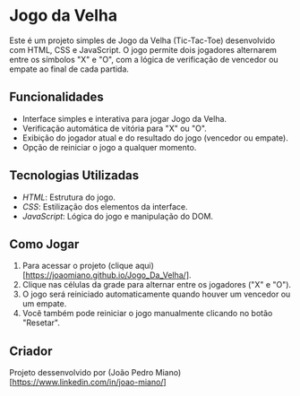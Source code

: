 # Jogo da Velha

Este é um projeto simples de Jogo da Velha (Tic-Tac-Toe) desenvolvido com HTML, CSS e JavaScript. O jogo permite dois jogadores alternarem entre os símbolos "X" e "O", com a lógica de verificação de vencedor ou empate ao final de cada partida.

## Funcionalidades

- Interface simples e interativa para jogar Jogo da Velha.
- Verificação automática de vitória para "X" ou "O".
- Exibição do jogador atual e do resultado do jogo (vencedor ou empate).
- Opção de reiniciar o jogo a qualquer momento.

## Tecnologias Utilizadas

- *HTML*: Estrutura do jogo.
- *CSS*: Estilização dos elementos da interface.
- *JavaScript*: Lógica do jogo e manipulação do DOM.

## Como Jogar

1. Para acessar o projeto (clique aqui)[https://joaomiano.github.io/Jogo_Da_Velha/].
2. Clique nas células da grade para alternar entre os jogadores ("X" e "O").
3. O jogo será reiniciado automaticamente quando houver um vencedor ou um empate.
4. Você também pode reiniciar o jogo manualmente clicando no botão "Resetar".

## Criador
Projeto dessenvolvido por (João Pedro Miano)[https://www.linkedin.com/in/joao-miano/]

